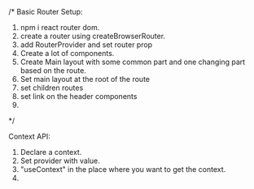 
/* 
Basic Router Setup:

1. npm i react router dom.
2. create a router using createBrowserRouter.
3. add RouterProvider and set router prop
4. Create a lot of components.
5. Create Main layout with some common part and one changing part based on the route.
6. Set main layout at the root of the route
7. set children routes
8. set link on the header components
9. 

*/

Context API:

1. Declare a context.
2. Set provider with value.
3. "useContext" in the place where you want to get the context.
4. 